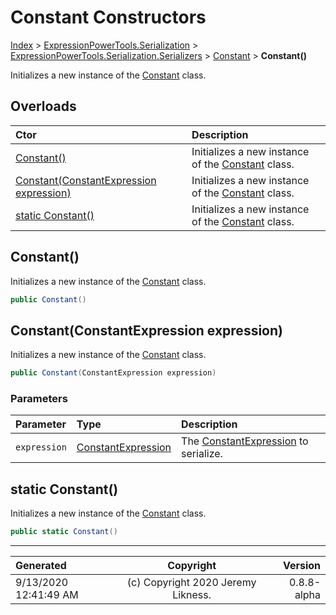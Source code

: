 ﻿# Constant Constructors

[Index](../index.md) > [ExpressionPowerTools.Serialization](ExpressionPowerTools.Serialization.a.md) > [ExpressionPowerTools.Serialization.Serializers](ExpressionPowerTools.Serialization.Serializers.n.md) > [Constant](ExpressionPowerTools.Serialization.Serializers.Constant.cs.md) > **Constant()**

Initializes a new instance of the [Constant](ExpressionPowerTools.Serialization.Serializers.Constant.cs.md) class.

## Overloads

| Ctor | Description |
| :-- | :-- |
| [Constant()](#constant) | Initializes a new instance of the [Constant](ExpressionPowerTools.Serialization.Serializers.Constant.cs.md) class. |
| [Constant(ConstantExpression expression)](#constantconstantexpression-expression) | Initializes a new instance of the [Constant](ExpressionPowerTools.Serialization.Serializers.Constant.cs.md) class. |
| [static Constant()](#static-constant) | Initializes a new instance of the [Constant](ExpressionPowerTools.Serialization.Serializers.Constant.cs.md) class. |

## Constant()

Initializes a new instance of the [Constant](ExpressionPowerTools.Serialization.Serializers.Constant.cs.md) class.

```csharp
public Constant()
```



## Constant(ConstantExpression expression)

Initializes a new instance of the [Constant](ExpressionPowerTools.Serialization.Serializers.Constant.cs.md) class.

```csharp
public Constant(ConstantExpression expression)
```

### Parameters

| Parameter | Type | Description |
| :-- | :-- | :-- |
| `expression` | [ConstantExpression](https://docs.microsoft.com/dotnet/api/system.linq.expressions.constantexpression) | The [ConstantExpression](https://docs.microsoft.com/dotnet/api/system.linq.expressions.constantexpression) to serialize. |



## static Constant()

Initializes a new instance of the [Constant](ExpressionPowerTools.Serialization.Serializers.Constant.cs.md) class.

```csharp
public static Constant()
```



---

| Generated | Copyright | Version |
| :-- | :-: | --: |
| 9/13/2020 12:41:49 AM | (c) Copyright 2020 Jeremy Likness. | 0.8.8-alpha |
